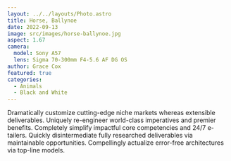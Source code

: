 ```yaml
---
layout: ../../layouts/Photo.astro
title: Horse, Ballynoe
date: 2022-09-13
image: src/images/horse-ballynoe.jpg
aspect: 1.67
camera:
  model: Sony A57
  lens: Sigma 70-300mm F4-5.6 AF DG OS
author: Grace Cox
featured: true
categories:
  - Animals
  - Black and White
---
```


Dramatically customize cutting-edge niche markets whereas extensible deliverables. Uniquely re-engineer world-class imperatives and premier benefits. Completely simplify impactful core competencies and 24/7 e-tailers. Quickly disintermediate fully researched deliverables via maintainable opportunities. Compellingly actualize error-free architectures via top-line models.

